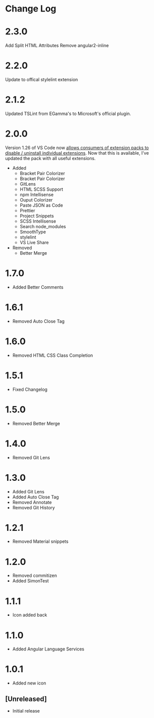 # Change Log

# 2.3.0
Add Split HTML Attributes
Remove angular2-inline

# 2.2.0
Update to offical stylelint extension

# 2.1.2
Updated TSLint from EGamma's to Microsoft's official plugin.

# 2.0.0
Version 1.26 of VS Code now [allows consumers of extension packs to disable / uninstall individual extensions](https://code.visualstudio.com/updates/v1_26#_extension-pack-management).
Now that this is available, I've updated the pack with all useful extensions.  
- Added
    - Bracket Pair Colorizer
    - Bracket Pair Colorizer
    - GitLens
    - HTML SCSS Support
    - npm Intellisense
    - Ouput Colorizer
    - Paste JSON as Code
    - Prettier
    - Project Snippets
    - SCSS Intellisense
    - Search node_modules
    - SmoothType
    - stylelint
    - VS Live Share
- Removed
    - Better Merge

# 1.7.0
- Added Better Comments

# 1.6.1
- Removed Auto Close Tag

# 1.6.0
- Removed HTML CSS Class Completion

# 1.5.1
- Fixed Changelog

# 1.5.0
- Removed Better Merge

# 1.4.0
- Removed Git Lens

# 1.3.0
- Added Git Lens
- Added Auto Close Tag
- Removed Annotate
- Removed Git History

# 1.2.1
- Removed Material snippets

# 1.2.0
- Removed commitizen
- Added SimonTest

# 1.1.1
- Icon added back

# 1.1.0
- Added Angular Language Services

# 1.0.1
- Added new icon

## [Unreleased]
- Initial release
